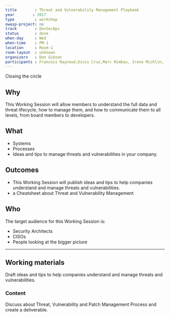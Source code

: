 ```yaml
---
title        : Threat and Vulnerability Management Playbook
year		: 2017
type         : workshop
owasp-project: no
track        : DevSecOps
status       : done
when-day     : Wed
when-time    : PM-1
location     : Room-1
room-layout  : unknown
organizers   : Don Gibson
participants : Francois Raynaud,Dinis Cruz,Marc Rimbau, Irene Michlin, Timo Pagel, Ingo Hanke, Mateo Martinez, Christian Martorella
---
```


Closing the circle

## Why

This Working Session will allow members to understand the full data and threat lifecycle, how to manage them, and how to communicate them to all levels, from board members to developers.

## What

- Systems
- Processes
- Ideas and tips to manage threats and vulnerabilities in your company.

## Outcomes

- This Working Session will publish ideas and tips to help companies understand and manage threats and vulnerabilities.
- a Cheatsheet about Threat and Vulnerability Management

## Who

The target audience for this Working Session is:

- Security Architects
- CISOs
- People looking at the bigger picture

--- 

## Working materials

Draft ideas and tips to help companies understand and manage threats and vulnerabilities. 

### Content

Discuss about Threat, Vulnerability and Patch Management Process and create a deliverable.
